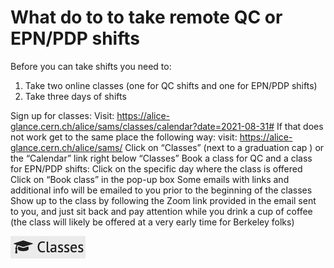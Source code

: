 # What do to to take remote QC or EPN/PDP shifts

Before you can take shifts you need to:
1. Take two online classes (one for QC shifts and one for EPN/PDP shifts)
2. Take three days of shifts

Sign up for classes:
Visit: https://alice-glance.cern.ch/alice/sams/classes/calendar?date=2021-08-31#
If that does not work get to the same place the following way:
visit: https://alice-glance.cern.ch/alice/sams/
Click on “Classes” (next to a graduation cap ) or the “Calendar” link right below “Classes”
Book a class for QC and a class for EPN/PDP shifts:
Click on the specific day where the class is offered
Click on “Book class” in the pop-up box
Some emails with links and additional info will be emailed to you prior to the beginning of the classes
Show up to the class by following the Zoom link provided in the email sent to you, and just sit back and pay attention while you drink a cup of coffee (the class will likely be offered at a very early time for Berkeley folks)




![alt text](https://github.com/reynier0611/alice_shift_notes/blob/main/figs/F1.png "Classes button")
